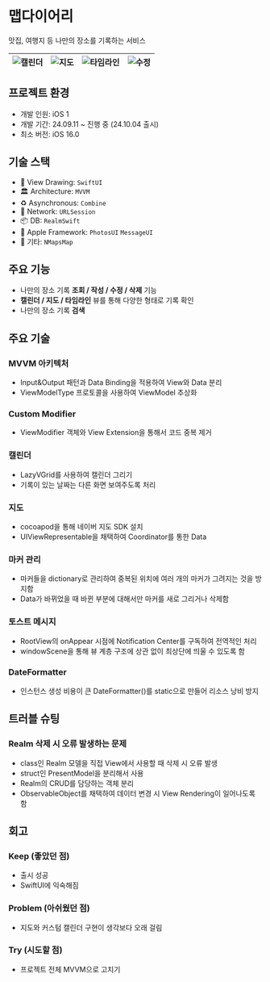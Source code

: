 # 맵다이어리
맛집, 여행지 등 나만의 장소를 기록하는 서비스

![캘린더](https://github.com/user-attachments/assets/cf7cecf9-ea5d-4bd6-a174-9c5b85152de5) | ![지도](https://github.com/user-attachments/assets/c77b3b5d-7a71-4048-8857-b2933629e11c) | ![타임라인](https://github.com/user-attachments/assets/995055e9-ee78-427e-8965-2b8ddff00fab) | ![수정](https://github.com/user-attachments/assets/1a20cfb4-8c18-42dc-a022-8b27d7f63372)
---|---| ---| ---|

## 프로젝트 환경
- 개발 인원: iOS 1
- 개발 기간: 24.09.11 ~ 진행 중 (24.10.04 출시)
- 최소 버전: iOS 16.0

## 기술 스택
- 🎨 View Drawing: `SwiftUI`  
- 🏛️ Architecture: `MVVM`  
- ♻️ Asynchronous: `Combine`  
- 📡 Network: `URLSession`  
- 📦 DB: `RealmSwift`  
- 🍎 Apple Framework: `PhotosUI`  `MessageUI`
- 🎸 기타: `NMapsMap`

## 주요 기능
- 나만의 장소 기록 **조회 / 작성 / 수정 / 삭제** 기능
- **캘린더 / 지도 / 타임라인** 뷰를 통해 다양한 형태로 기록 확인
- 나만의 장소 기록 **검색**

## 주요 기술

### MVVM 아키텍처
- Input&Output 패턴과 Data Binding을 적용하여 View와 Data 분리
- ViewModelType 프로토콜을 사용하여 ViewModel 추상화

### Custom Modifier
- ViewModifier 객체와 View Extension을 통해서 코드 중복 제거


### 캘린더
- LazyVGrid를 사용하여 캘린더 그리기
- 기록이 있는 날짜는 다른 화면 보여주도록 처리

### 지도
- cocoapod을 통해 네이버 지도 SDK 설치
- UIViewRepresentable을 채택하여 Coordinator를 통한 Data

### 마커 관리
- 마커들을 dictionary로 관리하여 중복된 위치에 여러 개의 마커가 그려지는 것을 방지함
- Data가 바뀌었을 때 바뀐 부분에 대해서만 마커를 새로 그리거나 삭제함

### 토스트 메시지
- RootView의 onAppear 시점에 Notification Center를 구독하여 전역적인 처리
- windowScene을 통해 뷰 계층 구조에 상관 없이 최상단에 띄울 수 있도록 함

### DateFormatter
- 인스턴스 생성 비용이 큰 DateFormatter()를 static으로 만들어 리소스 낭비 방지

## 트러블 슈팅

### Realm 삭제 시 오류 발생하는 문제
- class인 Realm 모델을 직접 View에서 사용할 때 삭제 시 오류 발생
- struct인 PresentModel을 분리해서 사용
- Realm의 CRUD를 담당하는 객체 분리
- ObservableObject를 채택하여 데이터 변경 시 View Rendering이 일어나도록 함

## 회고

### Keep (좋았던 점)
- 출시 성공
- SwiftUI에 익숙해짐

### Problem (아쉬웠던 점)
- 지도와 커스텀 캘린더 구현이 생각보다 오래 걸림

### Try (시도할 점)
- 프로젝트 전체 MVVM으로 고치기

